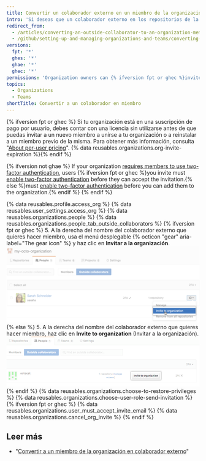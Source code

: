 ```yaml
---
title: Convertir un colaborador externo en un miembro de la organización
intro: 'Si deseas que un colaborador externo en los repositorios de la organización tenga más permisos dentro de tu organización, puedes {% ifversion fpt or ghec %}invitarlo a convertirse en miembro de{% else %}convertirlo en miembro de{% endif %} la organización.'
redirect_from:
  - /articles/converting-an-outside-collaborator-to-an-organization-member
  - /github/setting-up-and-managing-organizations-and-teams/converting-an-outside-collaborator-to-an-organization-member
versions:
  fpt: '*'
  ghes: '*'
  ghae: '*'
  ghec: '*'
permissions: 'Organization owners can {% ifversion fpt or ghec %}invite users to join{% else %}add users to{% endif %} an organization.'
topics:
  - Organizations
  - Teams
shortTitle: Convertir a un colaborador en miembro
---
```


{% ifversion fpt or ghec %}
Si tu organización está en una suscripción de pago por usuario, debes contar con una licencia sin utilizarse antes de que puedas invitar a un nuevo miembro a unirse a tu organización o a reinstalar a un miembro previo de la misma. Para obtener más información, consulta "[About per-user pricing](/articles/about-per-user-pricing)". {% data reusables.organizations.org-invite-expiration %}{% endif %}

{% ifversion not ghae %}
If your organization [requires members to use two-factor authentication](/articles/requiring-two-factor-authentication-in-your-organization), users {% ifversion fpt or ghec %}you invite must [enable two-factor authentication](/articles/securing-your-account-with-two-factor-authentication-2fa) before they can accept the invitation.{% else %}must [enable two-factor authentication](/articles/securing-your-account-with-two-factor-authentication-2fa) before you can add them to the organization.{% endif %}
{% endif %}

{% data reusables.profile.access_org %}
{% data reusables.user_settings.access_org %}
{% data reusables.organizations.people %}
{% data reusables.organizations.people_tab_outside_collaborators %}
{% ifversion fpt or ghec %}
5. A la derecha del nombre del colaborador externo que quieres hacer miembro, usa el menú desplegable {% octicon "gear" aria-label="The gear icon" %} y haz clic en **Invitar a la organización**.![Invitar colaboradores externos a la organización](/assets/images/help/organizations/invite_outside_collaborator_to_organization.png)
{% else %}
5. A la derecha del nombre del colaborador externo que quieres hacer miembro, haz clic en **Invite to organization** (Invitar a la organización).![Invitar colaboradores externos a la organización](/assets/images/enterprise/orgs-and-teams/invite_outside_collabs_to_org.png)
{% endif %}
{% data reusables.organizations.choose-to-restore-privileges %}
{% data reusables.organizations.choose-user-role-send-invitation %}
{% ifversion fpt or ghec %}
{% data reusables.organizations.user_must_accept_invite_email %} {% data reusables.organizations.cancel_org_invite %}
{% endif %}

## Leer más

- "[Convertir a un miembro de la organización en colaborador externo](/articles/converting-an-organization-member-to-an-outside-collaborator)"
